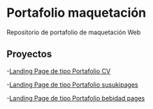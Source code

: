 # Portafolio maquetación

Repositorio de portafolio de maquetación Web

## Proyectos

-[Landing Page de tipo Portafolio CV](https://code-sol.github.io/Portafolio-Maquetacion/cv)

-[Landing Page de tipo Portafolio susukipages](https://code-sol.github.io/Portafolio-Maquetacion/susukipages)

-[Landing Page de tipo Portafolio bebidad pages](https://code-sol.github.io/Portafolio-Maquetacion/bebidapages)
